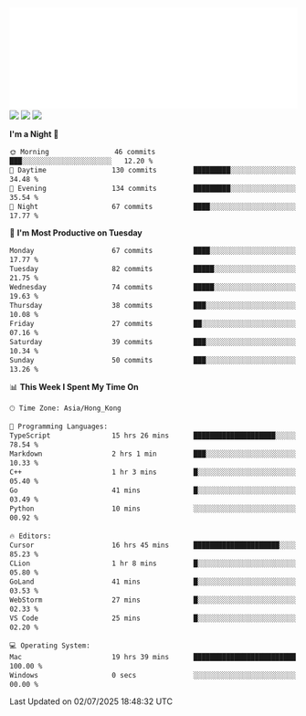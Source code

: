 <img src="./assets/header.svg" />
<img src="https://wakatime.com/share/@Shenley/f0f15f34-169b-42e7-828a-da14eca90966.svg" />
<img src="https://github-readme-stats.ykrazy.top/api/wakatime?username=shenley&langs_count=11&theme=transparent" />
<img src="https://github-readme-stats.ykrazy.top/api?username=shenlye&show_icons=true&include_all_commits=true&theme=transparent" />

<!--START_SECTION:waka-->
**I'm a Night 🦉** 

```text
🌞 Morning                46 commits          ███░░░░░░░░░░░░░░░░░░░░░░   12.20 % 
🌆 Daytime                130 commits         █████████░░░░░░░░░░░░░░░░   34.48 % 
🌃 Evening                134 commits         █████████░░░░░░░░░░░░░░░░   35.54 % 
🌙 Night                  67 commits          ████░░░░░░░░░░░░░░░░░░░░░   17.77 % 
```
📅 **I'm Most Productive on Tuesday** 

```text
Monday                   67 commits          ████░░░░░░░░░░░░░░░░░░░░░   17.77 % 
Tuesday                  82 commits          █████░░░░░░░░░░░░░░░░░░░░   21.75 % 
Wednesday                74 commits          █████░░░░░░░░░░░░░░░░░░░░   19.63 % 
Thursday                 38 commits          ███░░░░░░░░░░░░░░░░░░░░░░   10.08 % 
Friday                   27 commits          ██░░░░░░░░░░░░░░░░░░░░░░░   07.16 % 
Saturday                 39 commits          ███░░░░░░░░░░░░░░░░░░░░░░   10.34 % 
Sunday                   50 commits          ███░░░░░░░░░░░░░░░░░░░░░░   13.26 % 
```


📊 **This Week I Spent My Time On** 

```text
🕑︎ Time Zone: Asia/Hong_Kong

💬 Programming Languages: 
TypeScript               15 hrs 26 mins      ████████████████████░░░░░   78.54 % 
Markdown                 2 hrs 1 min         ███░░░░░░░░░░░░░░░░░░░░░░   10.33 % 
C++                      1 hr 3 mins         █░░░░░░░░░░░░░░░░░░░░░░░░   05.40 % 
Go                       41 mins             █░░░░░░░░░░░░░░░░░░░░░░░░   03.49 % 
Python                   10 mins             ░░░░░░░░░░░░░░░░░░░░░░░░░   00.92 % 

🔥 Editors: 
Cursor                   16 hrs 45 mins      █████████████████████░░░░   85.23 % 
CLion                    1 hr 8 mins         █░░░░░░░░░░░░░░░░░░░░░░░░   05.80 % 
GoLand                   41 mins             █░░░░░░░░░░░░░░░░░░░░░░░░   03.53 % 
WebStorm                 27 mins             █░░░░░░░░░░░░░░░░░░░░░░░░   02.33 % 
VS Code                  25 mins             █░░░░░░░░░░░░░░░░░░░░░░░░   02.20 % 

💻 Operating System: 
Mac                      19 hrs 39 mins      █████████████████████████   100.00 % 
Windows                  0 secs              ░░░░░░░░░░░░░░░░░░░░░░░░░   00.00 % 
```


 Last Updated on 02/07/2025 18:48:32 UTC
<!--END_SECTION:waka-->
